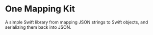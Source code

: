 # One Mapping Kit

A simple Swift library from mapping JSON strings to Swift objects, and serializing them back into JSON.
